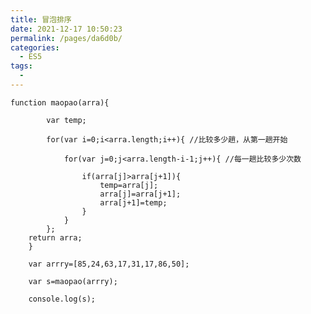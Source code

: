 ```yaml
---
title: 冒泡排序
date: 2021-12-17 10:50:23
permalink: /pages/da6d0b/
categories:
  - ES5
tags:
  - 
---
```


<pre><code>function maopao(arra){

        var temp;

        for(var i=0;i&lt;arra.length;i++){ //比较多少趟，从第一趟开始

            for(var j=0;j&lt;arra.length-i-1;j++){ //每一趟比较多少次数

                if(arra[j]&gt;arra[j+1]){
                    temp=arra[j];
                    arra[j]=arra[j+1];
                    arra[j+1]=temp;
                }
            }
        };
    return arra;
    }

    var arrry=[85,24,63,17,31,17,86,50];

    var s=maopao(arrry);

    console.log(s);
</code></pre>


